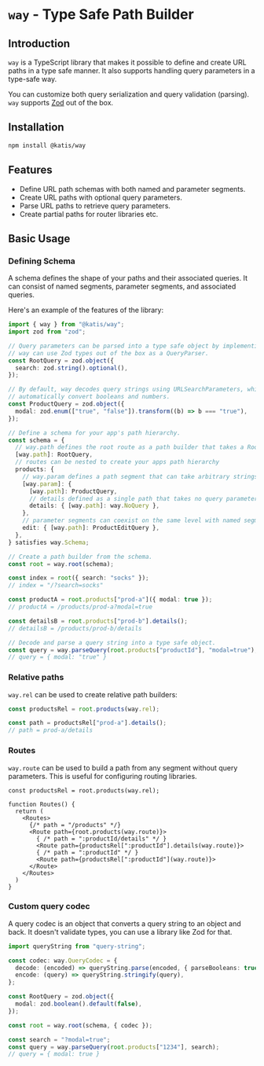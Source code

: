 # `way` - Type Safe Path Builder

## Introduction

`way` is a TypeScript library that makes it possible to define and create URL paths in a type safe manner.
It also supports handling query parameters in a type-safe way.

You can customize both query serialization and query validation (parsing).
`way` supports [Zod](https://zod.dev/) out of the box.

## Installation

```bash
npm install @katis/way
```

## Features

- Define URL path schemas with both named and parameter segments.
- Create URL paths with optional query parameters.
- Parse URL paths to retrieve query parameters.
- Create partial paths for router libraries etc.

## Basic Usage

### Defining Schema

A schema defines the shape of your paths and their associated queries. It can consist of named segments, parameter segments, and associated queries.

Here's an example of the features of the library:

```typescript
import { way } from "@katis/way";
import zod from "zod";

// Query parameters can be parsed into a type safe object by implementing a QueryParser.
// way can use Zod types out of the box as a QueryParser.
const RootQuery = zod.object({
  search: zod.string().optional(),
});

// By default, way decodes query strings using URLSearchParameters, which doesn't
// automatically convert booleans and numbers.
const ProductQuery = zod.object({
  modal: zod.enum(["true", "false"]).transform((b) => b === "true"),
});

// Define a schema for your app's path hierarchy.
const schema = {
  // way.path defines the root route as a path builder that takes a RootQuery query parameter
  [way.path]: RootQuery,
  // routes can be nested to create your apps path hierarchy
  products: {
    // way.param defines a path segment that can take arbitrary strings, here it's a product ID
    [way.param]: {
      [way.path]: ProductQuery,
      // details defined as a single path that takes no query parameters
      details: { [way.path]: way.NoQuery },
    },
    // parameter segments can coexist on the same level with named segments
    edit: { [way.path]: ProductEditQuery },
  },
} satisfies way.Schema;

// Create a path builder from the schema.
const root = way.root(schema);

const index = root({ search: "socks" });
// index = "/?search=socks"

const productA = root.products["prod-a"]({ modal: true });
// productA = /products/prod-a?modal=true

const detailsB = root.products["prod-b"].details();
// detailsB = /products/prod-b/details

// Decode and parse a query string into a type safe object.
const query = way.parseQuery(root.products["productId"], "modal=true");
// query = { modal: "true" }
```

### Relative paths

`way.rel` can be used to create relative path builders:

```ts
const productsRel = root.products(way.rel);

const path = productsRel["prod-a"].details();
// path = prod-a/details
```

### Routes

`way.route` can be used to build a path from any segment without query parameters.
This is useful for configuring routing libraries.

```tsx
const productsRel = root.products(way.rel);

function Routes() {
  return (
    <Routes>
      {/* path = "/products" */}
      <Route path={root.products(way.route)}>
        { /* path = ":productId/details" */ }
        <Route path={productsRel[":productId"].details(way.route)}>
        { /* path = ":productId" */ }
        <Route path={productsRel[":productId"](way.route)}>
      </Route>
    </Routes>
  )
}
```

### Custom query codec

A query codec is an object that converts a query string to an object and back.
It doesn't validate types, you can use a library like Zod for that.

```ts
import queryString from "query-string";

const codec: way.QueryCodec = {
  decode: (encoded) => queryString.parse(encoded, { parseBooleans: true }),
  encode: (query) => queryString.stringify(query),
};

const RootQuery = zod.object({
  modal: zod.boolean().default(false),
});

const root = way.root(schema, { codec });

const search = "?modal=true";
const query = way.parseQuery(root.products["1234"], search);
// query = { modal: true }
```
